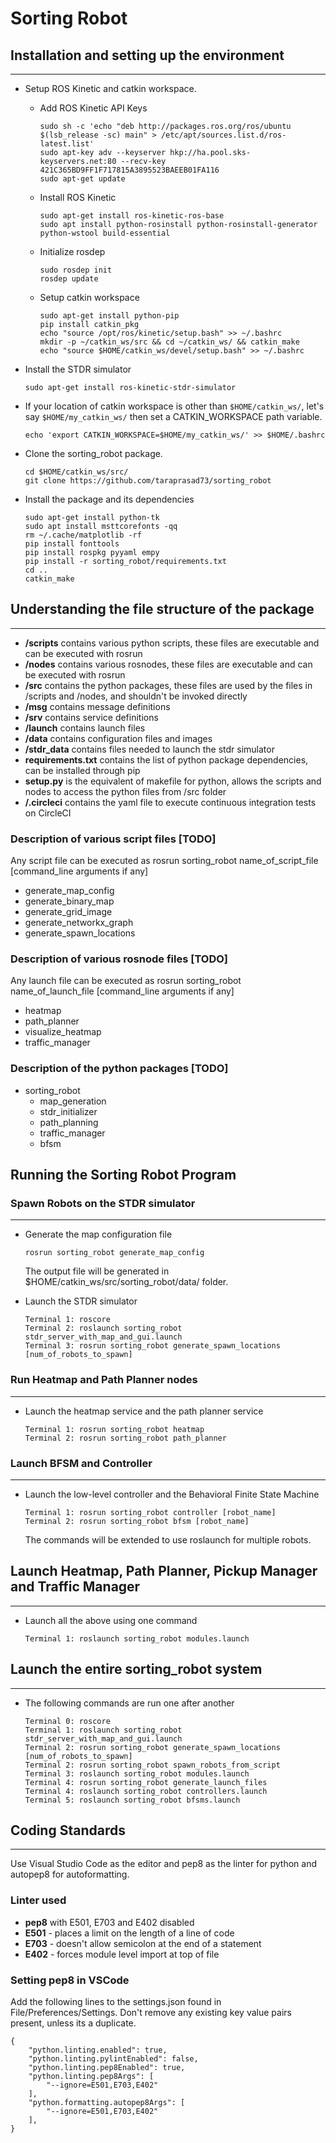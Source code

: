 # Sorting Robot

## Installation and setting up the environment
-----
 - Setup ROS Kinetic and catkin workspace.
    - Add ROS Kinetic API Keys
        ~~~~
        sudo sh -c 'echo "deb http://packages.ros.org/ros/ubuntu $(lsb_release -sc) main" > /etc/apt/sources.list.d/ros-latest.list'
        sudo apt-key adv --keyserver hkp://ha.pool.sks-keyservers.net:80 --recv-key 421C365BD9FF1F717815A3895523BAEEB01FA116
        sudo apt-get update
        ~~~~

    - Install ROS Kinetic
        ~~~~
        sudo apt-get install ros-kinetic-ros-base
        sudo apt install python-rosinstall python-rosinstall-generator python-wstool build-essential
        ~~~~

    - Initialize rosdep
        ~~~~
        sudo rosdep init
        rosdep update
        ~~~~
    - Setup catkin workspace
        ~~~~
        sudo apt-get install python-pip
        pip install catkin_pkg
        echo "source /opt/ros/kinetic/setup.bash" >> ~/.bashrc
        mkdir -p ~/catkin_ws/src && cd ~/catkin_ws/ && catkin_make
        echo "source $HOME/catkin_ws/devel/setup.bash" >> ~/.bashrc
        ~~~~
 - Install the STDR simulator
    ~~~~
    sudo apt-get install ros-kinetic-stdr-simulator
    ~~~~
 - If your location of catkin workspace is other than `$HOME/catkin_ws/`, let's say `$HOME/my_catkin_ws/` then set a CATKIN_WORKSPACE path variable.
    ~~~~
    echo 'export CATKIN_WORKSPACE=$HOME/my_catkin_ws/' >> $HOME/.bashrc
    ~~~~
 - Clone the sorting_robot package.
    ~~~~
    cd $HOME/catkin_ws/src/
    git clone https://github.com/taraprasad73/sorting_robot
    ~~~~
 - Install the package and its dependencies
    ~~~~
    sudo apt-get install python-tk
    sudo apt install msttcorefonts -qq
    rm ~/.cache/matplotlib -rf
    pip install fonttools
    pip install rospkg pyyaml empy
    pip install -r sorting_robot/requirements.txt
    cd ..
    catkin_make
    ~~~~

## Understanding the file structure of the package
-----
 - **/scripts** contains various python scripts, these files are executable and can be executed with rosrun
 - **/nodes** contains various rosnodes, these files are executable and can be executed with rosrun
 - **/src** contains the python packages, these files are used by the files in /scripts and /nodes, and shouldn't be invoked directly
 - **/msg** contains message definitions
 - **/srv** contains service definitions
 - **/launch** contains launch files
 - **/data** contains configuration files and images
 - **/stdr_data** contains files needed to launch the stdr simulator
 - **requirements.txt** contains the list of python package dependencies, can be installed through pip
 - **setup.py** is the equivalent of makefile for python, allows the scripts and nodes to access the python files from /src folder 
 - **/.circleci** contains the yaml file to execute continuous integration tests on CircleCI

### Description of various script files [TODO]
Any script file can be executed as rosrun sorting_robot name_of_script_file [command_line arguments if any]
 - generate_map_config 
 - generate_binary_map
 - generate_grid_image
 - generate_networkx_graph
 - generate_spawn_locations

### Description of various rosnode files [TODO]
Any launch file can be executed as rosrun sorting_robot name_of_launch_file [command_line arguments if any]
 - heatmap
 - path_planner
 - visualize_heatmap
 - traffic_manager

### Description of the python packages [TODO]
 - sorting_robot
   - map_generation
   - stdr_initializer
   - path_planning
   - traffic_manager
   - bfsm

## Running the Sorting Robot Program

### Spawn Robots on the STDR simulator
-----
 - Generate the map configuration file
    ~~~~
    rosrun sorting_robot generate_map_config
    ~~~~
    The output file will be generated in $HOME/catkin_ws/src/sorting_robot/data/ folder.

 - Launch the STDR simulator
    ~~~~
    Terminal 1: roscore
    Terminal 2: roslaunch sorting_robot stdr_server_with_map_and_gui.launch
    Terminal 3: rosrun sorting_robot generate_spawn_locations [num_of_robots_to_spawn]
    ~~~~

### Run Heatmap and Path Planner nodes
-----
 - Launch the heatmap service and the path planner service
    ~~~~
    Terminal 1: rosrun sorting_robot heatmap
    Terminal 2: rosrun sorting_robot path_planner
    ~~~~

### Launch BFSM and Controller
-----
 - Launch the low-level controller and the Behavioral Finite State Machine
    ~~~~
    Terminal 1: rosrun sorting_robot controller [robot_name]
    Terminal 2: rosrun sorting_robot bfsm [robot_name]
    ~~~~
    The commands will be extended to use roslaunch for multiple robots. 
## Launch Heatmap, Path Planner, Pickup Manager and Traffic Manager
-----
 - Launch all the above using one command
    ~~~~
    Terminal 1: roslaunch sorting_robot modules.launch
    ~~~~

## Launch the entire sorting_robot system
-----
 - The following commands are run one after another
   ~~~~
   Terminal 0: roscore
   Terminal 1: roslaunch sorting_robot stdr_server_with_map_and_gui.launch
   Terminal 2: rosrun sorting_robot generate_spawn_locations [num_of_robots_to_spawn]
   Terminal 2: rosrun sorting_robot spawn_robots_from_script
   Terminal 3: roslaunch sorting_robot modules.launch
   Terminal 4: rosrun sorting_robot generate_launch_files
   Terminal 4: roslaunch sorting_robot controllers.launch
   Terminal 5: roslaunch sorting_robot bfsms.launch
   ~~~~
   
## Coding Standards
-----
Use Visual Studio Code as the editor and pep8 as the linter for python and autopep8 for autoformatting.
### Linter used
 - **pep8** with E501, E703 and E402 disabled
 - **E501** - places a limit on the length of a line of code
 - **E703** - doesn't allow semicolon at the end of a statement
 - **E402** - forces module level import at top of file

### Setting pep8 in VSCode
Add the following lines to the settings.json found in File/Preferences/Settings. Don't remove any existing key value pairs present, unless its a duplicate.
~~~~
{
    "python.linting.enabled": true,
    "python.linting.pylintEnabled": false,
    "python.linting.pep8Enabled": true,
    "python.linting.pep8Args": [
        "--ignore=E501,E703,E402"
    ],
    "python.formatting.autopep8Args": [
        "--ignore=E501,E703,E402"
    ],
}
~~~~
